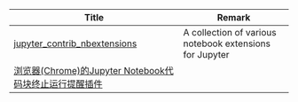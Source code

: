 | Title                             | Remark |
| --------- | ------ |
|[jupyter_contrib_nbextensions](https://github.com/ipython-contrib/jupyter_contrib_nbextensions)|A collection of various notebook extensions for Jupyter|
|[浏览器(Chrome)的Jupyter Notebook代码块终止运行提醒插件](https://github.com/naraB/jupyter-notifier)|


